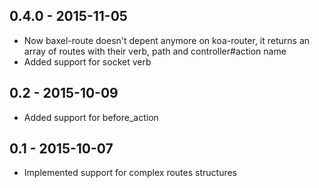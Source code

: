 0.4.0 - 2015-11-05
---

- Now baxel-route doesn't depent anymore on koa-router, it returns an array of 
routes with their verb, path and controller#action name
- Added support for socket verb

0.2 - 2015-10-09
---

- Added support for before_action

0.1 - 2015-10-07
---

- Implemented support for complex routes structures
